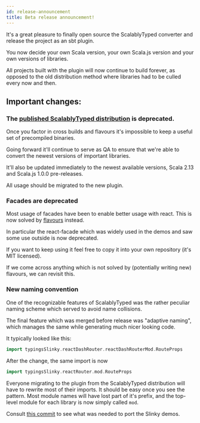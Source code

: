 ```yaml
---
id: release-announcement
title: Beta release announcement!
---
```



It's a great pleasure to finally open source the ScalablyTyped converter 
 and release the project as an sbt plugin. 

You now decide your own Scala version, your own Scala.js version and your own versions of libraries.

All projects built with the plugin will now continue to build forever, as opposed to the old distribution method
 where libraries had to be culled every now and then.
 

## Important changes:

### The [published ScalablyTyped distribution](https://github.com/oyvindberg/ScalablyTyped) is deprecated.

Once you factor in cross builds and flavours it's impossible to keep a useful set of precompiled binaries.

Going forward it'll continue to serve as QA to ensure that we're able to 
 convert the newest versions of important libraries.

It'll also be updated immediately to the newest available versions, Scala 2.13 and Scala.js 1.0.0 pre-releases.

All usage should be migrated to the new plugin.

### Facades are deprecated
Most usage of facades have been to enable better usage with react.
This is now solved by [flavours](flavour.md) instead. 

In particular the react-facade which was widely used in the demos and saw some use outside is now deprecated.

If you want to keep using it feel free to copy it into your own repository (it's MIT licensed).

If we come across anything which is not solved by (potentially writing new) flavours, we can revisit this.

### New naming convention

One of the recognizable features of ScalablyTyped was the rather peculiar naming scheme which served to avoid name collisions.

The final feature which was merged before release was "adaptive naming", which manages the same while generating much nicer looking code.

It typically looked like this:
```scala
import typingsSlinky.reactDashRouter.reactDashRouterMod.RouteProps
```

After the change, the same import is now
```scala
import typingsSlinky.reactRouter.mod.RouteProps
```

Everyone migrating to the plugin from the ScalablyTyped distribution will have to rewrite most of their imports.
It should be easy once you see the pattern. Most module names will have lost part of it's prefix, and the top-level
module for each library is now simply called `mod`. 

Consult [this commit](https://github.com/ScalablyTyped/SlinkyTypedDemos/commit/e135fc55aeaf53162d9cd472f5cc0bee76bdabe0)
to see what was needed to port the Slinky demos.

